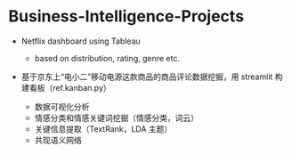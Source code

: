 # Business-Intelligence-Projects

- Netflix dashboard using Tableau

  - based on distribution, rating, genre etc.

- 基于京东上“电小二”移动电源这款商品的商品评论数据挖掘，用 streamlit 构建看板（ref.kanban.py）
  - 数据可视化分析
  - 情感分类和情感关键词挖掘（情感分类，词云）
  - 关键信息提取（TextRank，LDA 主题）
  - 共现语义网络
